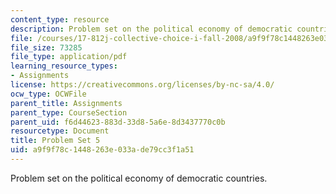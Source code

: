 ```yaml
---
content_type: resource
description: Problem set on the political economy of democratic countries.
file: /courses/17-812j-collective-choice-i-fall-2008/a9f9f78c1448263e033ade79cc3f1a51_pset5.pdf
file_size: 73285
file_type: application/pdf
learning_resource_types:
- Assignments
license: https://creativecommons.org/licenses/by-nc-sa/4.0/
ocw_type: OCWFile
parent_title: Assignments
parent_type: CourseSection
parent_uid: f6d44623-883d-33d8-5a6e-8d3437770c0b
resourcetype: Document
title: Problem Set 5
uid: a9f9f78c-1448-263e-033a-de79cc3f1a51
---
```

Problem set on the political economy of democratic countries.